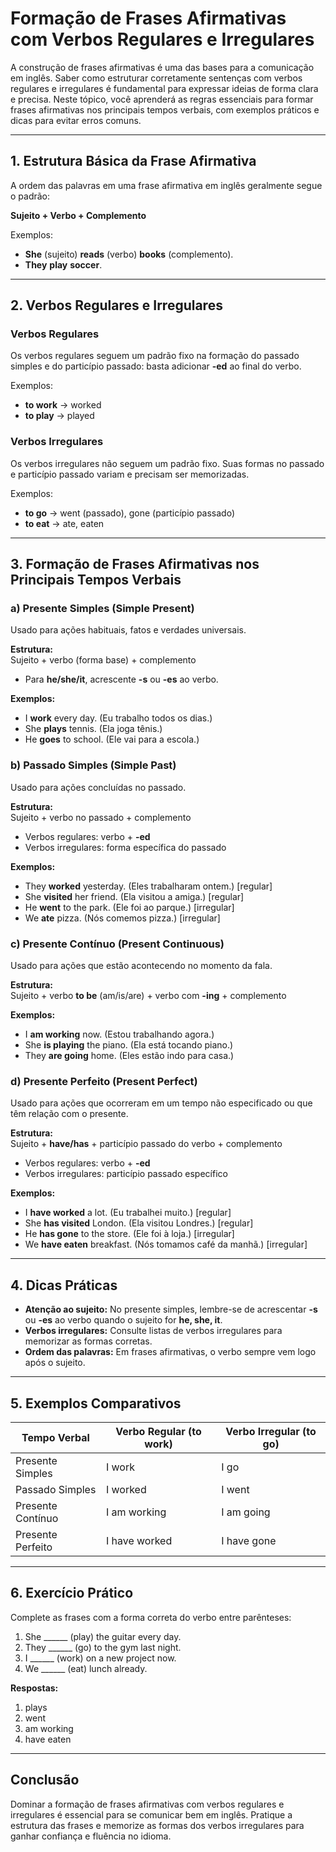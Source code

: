 
# Formação de Frases Afirmativas com Verbos Regulares e Irregulares

A construção de frases afirmativas é uma das bases para a comunicação em inglês. Saber como estruturar corretamente sentenças com verbos regulares e irregulares é fundamental para expressar ideias de forma clara e precisa. Neste tópico, você aprenderá as regras essenciais para formar frases afirmativas nos principais tempos verbais, com exemplos práticos e dicas para evitar erros comuns.

---

## 1. Estrutura Básica da Frase Afirmativa

A ordem das palavras em uma frase afirmativa em inglês geralmente segue o padrão:

**Sujeito + Verbo + Complemento**

Exemplos:
- **She** (sujeito) **reads** (verbo) **books** (complemento).
- **They** **play** **soccer**.

---

## 2. Verbos Regulares e Irregulares

### Verbos Regulares

Os verbos regulares seguem um padrão fixo na formação do passado simples e do particípio passado: basta adicionar **-ed** ao final do verbo.

Exemplos:
- **to work** → worked
- **to play** → played

### Verbos Irregulares

Os verbos irregulares não seguem um padrão fixo. Suas formas no passado e particípio passado variam e precisam ser memorizadas.

Exemplos:
- **to go** → went (passado), gone (particípio passado)
- **to eat** → ate, eaten

---

## 3. Formação de Frases Afirmativas nos Principais Tempos Verbais

### a) Presente Simples (Simple Present)

Usado para ações habituais, fatos e verdades universais.

**Estrutura:**  
Sujeito + verbo (forma base) + complemento

- Para **he/she/it**, acrescente **-s** ou **-es** ao verbo.

**Exemplos:**
- I **work** every day. (Eu trabalho todos os dias.)
- She **plays** tennis. (Ela joga tênis.)
- He **goes** to school. (Ele vai para a escola.)

### b) Passado Simples (Simple Past)

Usado para ações concluídas no passado.

**Estrutura:**  
Sujeito + verbo no passado + complemento

- Verbos regulares: verbo + **-ed**
- Verbos irregulares: forma específica do passado

**Exemplos:**
- They **worked** yesterday. (Eles trabalharam ontem.) [regular]
- She **visited** her friend. (Ela visitou a amiga.) [regular]
- He **went** to the park. (Ele foi ao parque.) [irregular]
- We **ate** pizza. (Nós comemos pizza.) [irregular]

### c) Presente Contínuo (Present Continuous)

Usado para ações que estão acontecendo no momento da fala.

**Estrutura:**  
Sujeito + verbo **to be** (am/is/are) + verbo com **-ing** + complemento

**Exemplos:**
- I **am working** now. (Estou trabalhando agora.)
- She **is playing** the piano. (Ela está tocando piano.)
- They **are going** home. (Eles estão indo para casa.)

### d) Presente Perfeito (Present Perfect)

Usado para ações que ocorreram em um tempo não especificado ou que têm relação com o presente.

**Estrutura:**  
Sujeito + **have/has** + particípio passado do verbo + complemento

- Verbos regulares: verbo + **-ed**
- Verbos irregulares: particípio passado específico

**Exemplos:**
- I **have worked** a lot. (Eu trabalhei muito.) [regular]
- She **has visited** London. (Ela visitou Londres.) [regular]
- He **has gone** to the store. (Ele foi à loja.) [irregular]
- We **have eaten** breakfast. (Nós tomamos café da manhã.) [irregular]

---

## 4. Dicas Práticas

- **Atenção ao sujeito:** No presente simples, lembre-se de acrescentar **-s** ou **-es** ao verbo quando o sujeito for **he, she, it**.
- **Verbos irregulares:** Consulte listas de verbos irregulares para memorizar as formas corretas.
- **Ordem das palavras:** Em frases afirmativas, o verbo sempre vem logo após o sujeito.

---

## 5. Exemplos Comparativos

| Tempo Verbal      | Verbo Regular (to work) | Verbo Irregular (to go) |
|-------------------|------------------------|-------------------------|
| Presente Simples  | I work                 | I go                    |
| Passado Simples   | I worked               | I went                  |
| Presente Contínuo | I am working           | I am going              |
| Presente Perfeito | I have worked          | I have gone             |

---

## 6. Exercício Prático

Complete as frases com a forma correta do verbo entre parênteses:

1. She ______ (play) the guitar every day.
2. They ______ (go) to the gym last night.
3. I ______ (work) on a new project now.
4. We ______ (eat) lunch already.

**Respostas:**
1. plays
2. went
3. am working
4. have eaten

---

## Conclusão

Dominar a formação de frases afirmativas com verbos regulares e irregulares é essencial para se comunicar bem em inglês. Pratique a estrutura das frases e memorize as formas dos verbos irregulares para ganhar confiança e fluência no idioma.
```
